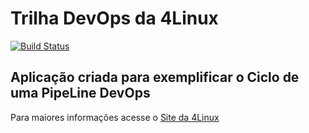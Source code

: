 # Trilha DevOps da 4Linux

<!-- Altere a Flag abaixo com sua URL do Travis -->
[![Build Status](https://travis-ci.org/jorgescamara/DevOpsLab-HelloWorld.svg?branch=master)](https://travis-ci.org/jorgescamara/DevOpsLab-HelloWorld)

## Aplicação criada para exemplificar o Ciclo de uma PipeLine DevOps


Para maiores informações acesse o [Site da 4Linux](https://www.4linux.com.br/cursos/devops)
